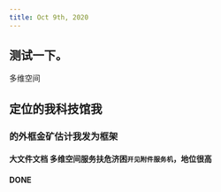 ```yaml
---
title: Oct 9th, 2020
---
```


## 测试一下。
多维空间
## 定位的我科技馆我
### 的外框金矿估计我发为框架
#### **大文件文档** 多维空间服务扶危济困`开见附件服务机`，地位很高
#### DONE
####
